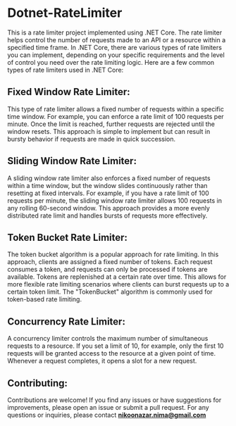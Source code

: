 # Dotnet-RateLimiter
This is a rate limiter project implemented using .NET Core. The rate limiter helps control the number of requests made to an API or a resource within a specified time frame.
In .NET Core, there are various types of rate limiters you can implement, depending on your specific requirements and the level of control you need over the rate limiting logic. Here are a few common types of rate limiters used in .NET Core:

## **Fixed Window Rate Limiter:**
This type of rate limiter allows a fixed number of requests within a specific time window. For example, you can enforce a rate limit of 100 requests per minute. Once the limit is reached, further requests are rejected until the window resets. This approach is simple to implement but can result in bursty behavior if requests are made in quick succession.

## **Sliding Window Rate Limiter:**
A sliding window rate limiter also enforces a fixed number of requests within a time window, but the window slides continuously rather than resetting at fixed intervals. For example, if you have a rate limit of 100 requests per minute, the sliding window rate limiter allows 100 requests in any rolling 60-second window. This approach provides a more evenly distributed rate limit and handles bursts of requests more effectively.

## **Token Bucket Rate Limiter:** 
The token bucket algorithm is a popular approach for rate limiting. In this approach, clients are assigned a fixed number of tokens. Each request consumes a token, and requests can only be processed if tokens are available. Tokens are replenished at a certain rate over time. This allows for more flexible rate limiting scenarios where clients can burst requests up to a certain token limit. The "TokenBucket" algorithm is commonly used for token-based rate limiting.

## **Concurrency Rate Limiter:**
A concurrency limiter controls the maximum number of simultaneous requests to a resource. If you set a limit of 10, for example, only the first 10 requests will be granted access to the resource at a given point of time. Whenever a request completes, it opens a slot for a new request.

## **Contributing:**
Contributions are welcome! If you find any issues or have suggestions for improvements, please open an issue or submit a pull request.
For any questions or inquiries, please contact **nikoonazar.nima@gmail.com**

